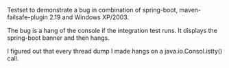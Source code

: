 Testset to demonstrate a bug in combination of spring-boot, maven-failsafe-plugin 2.19 and Windows XP/2003.

The bug is a hang of the console if the integration test runs. It displays the spring-boot banner and then hangs.

I figured out that every thread dump I made hangs on a java.io.Consol.istty() call.